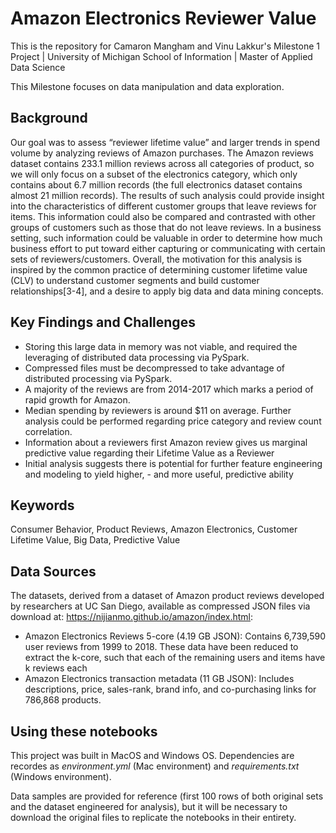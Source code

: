 # Amazon Electronics Reviewer Value 
This is the repository for Camaron Mangham and Vinu Lakkur's Milestone 1 Project | University of Michigan School of Information | Master of Applied Data Science

This Milestone focuses on data manipulation and data exploration.

## Background
Our goal was to assess “reviewer lifetime value” and larger trends in spend volume by analyzing reviews of Amazon purchases. The Amazon reviews dataset contains 233.1 million reviews across all categories of product, so we will only focus on a subset of the electronics category, which only contains about 6.7 million records (the full electronics dataset contains almost 21 million records). The results of such analysis could provide insight into the characteristics of different customer groups that leave reviews for items. This information could also be compared and contrasted with other groups of customers such as those that do not leave reviews. In a business setting, such information could be valuable in order to determine how much business effort to put toward either capturing or communicating with certain sets of reviewers/customers. Overall, the motivation for this analysis is inspired by the common practice of determining customer lifetime value (CLV) to understand customer segments and build customer relationships[3-4], and a desire to apply big data and data mining concepts.


## Key Findings and Challenges
- Storing this large data in memory was not viable, and required the leveraging of distributed data processing via PySpark.
- Compressed files must be decompressed to take advantage of distributed processing via PySpark.
- A majority of the reviews are from 2014-2017 which marks a period of rapid growth for Amazon.
- Median spending by reviewers is around $11 on average. Further analysis could be performed regarding price category and review count correlation. 
- Information about a reviewers first Amazon review gives us marginal predictive value regarding their Lifetime Value as a Reviewer
- Initial analysis suggests there is potential for further feature engineering and modeling to yield higher, - and more useful, predictive ability 

## Keywords 
Consumer Behavior, Product Reviews, Amazon Electronics, Customer Lifetime Value, Big Data, Predictive Value


## Data Sources
The datasets, derived from a dataset of Amazon product reviews developed by researchers at UC San Diego, available as compressed JSON files via download at: https://nijianmo.github.io/amazon/index.html:

- Amazon Electronics Reviews 5-core (4.19 GB JSON): Contains 6,739,590 user reviews from 1999 to 2018. These data have been reduced to extract the k-core, such that each of the remaining users and items have k reviews each 
- Amazon Electronics transaction metadata (11 GB JSON): Includes descriptions, price, sales-rank, brand info, and co-purchasing links for 786,868 products.

## Using these notebooks
This project was built in MacOS and Windows OS. Dependencies are recordes as *environment.yml* (Mac environment) and *requirements.txt* (Windows environment). 

Data samples are provided for reference (first 100 rows of both original sets and the dataset engineered for analysis), but it will be necessary to download the original files to replicate the notebooks in their entirety.
